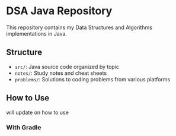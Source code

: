 # DSA Java Repository

This repository contains my Data Structures and Algorithms implementations in Java.

## Structure

- `src/`: Java source code organized by topic
- `notes/`: Study notes and cheat sheets
- `problems/`: Solutions to coding problems from various platforms

## How to Use

will update on how to use

### With Gradle
